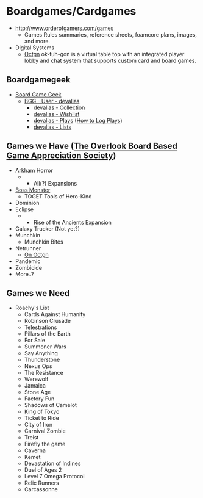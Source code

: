 # Boardgames/Cardgames

* http://www.orderofgamers.com/games
  * Games Rules summaries, reference sheets, foamcore plans, images, and more.
* Digital Systems
  * [Octgn](http://octgn.net/) ok-tuh-gon is a virtual table top with an integrated player lobby and chat system that supports custom card and board games.

## Boardgamegeek

* [Board Game Geek](http://boardgamegeek.com/)
  * [BGG - User - devalias](http://boardgamegeek.com/user/devalias)
    * [devalias - Collection](http://boardgamegeek.com/collection/user/devalias)
    * [devalias - Wishlist](http://boardgamegeek.com/wishlist/devalias)
    * [devalias - Plays](http://boardgamegeek.com/plays/bymonth/user/devalias/subtype/boardgame) ([How to Log Plays](http://boardgamegeek.com/wiki/page/plays))
    * [devalias - Lists](http://boardgamegeek.com/geeklist/lists/user/devalias)


## Games we Have ([The Overlook Board Based Game Appreciation Society﻿](https://www.facebook.com/groups/393153110828155/))

* Arkham Horror
  * + All(?) Expansions
* [Boss Monster](http://brotherwisegames.com/)
  * TOGET Tools of Hero-Kind
* Dominion
* Eclipse
  * + Rise of the Ancients Expansion
* Galaxy Trucker (Not yet?)
* Munchkin
  * Munchkin Bites
* Netrunner
  * [On Octgn](http://octgn.gamersjudgement.com/wordpress/anr/)
* Pandemic
* Zombicide
* More..?

## Games we Need

* Roachy's List
  * Cards Against Humanity
  * Robinson Crusade
  * Telestrations
  * Pillars of the Earth
  * For Sale
  * Summoner Wars
  * Say Anything
  * Thunderstone
  * Nexus Ops
  * The Resistance
  * Werewolf
  * Jamaica
  * Stone Age
  * Factory Fun
  * Shadows of Camelot
  * King of Tokyo
  * Ticket to Ride
  * City of Iron
  * Carnival Zombie
  * Treist
  * Firefly the game
  * Caverna
  * Kemet
  * Devastation of Indines
  * Duel of Ages 2
  * Level 7 Omega Protocol
  * Relic Runners
  * Carcassonne
